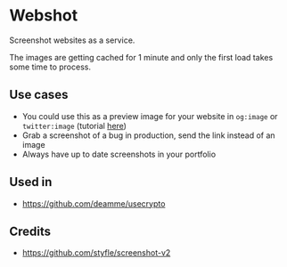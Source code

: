 # Webshot
Screenshot websites as a service.

The images are getting cached for 1 minute and only the first load takes some time to process.

## Use cases
- You could use this as a preview image for your website in `og:image` or `twitter:image` (tutorial [here](https://dev.to/deam/easy-social-media-preview-card-generation-1ln7))
- Grab a screenshot of a bug in production, send the link instead of an image
- Always have up to date screenshots in your portfolio

## Used in
- https://github.com/deamme/usecrypto

## Credits
- https://github.com/styfle/screenshot-v2
